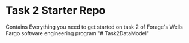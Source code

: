 # Task 2 Starter Repo
Contains Everything you need to get started on task 2 of Forage's Wells Fargo software engineering program
"# Task2DataModel" 
